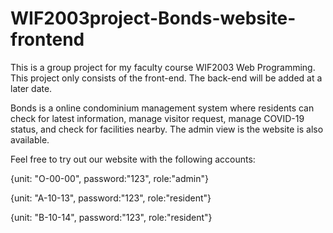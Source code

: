 # WIF2003project-Bonds-website-frontend
This is a group project for my faculty course WIF2003 Web Programming.
This project only consists of the front-end. The back-end will be added at a later date.


Bonds is a online condominium management system where residents can check for latest information, manage visitor request, manage COVID-19 status, and check for facilities nearby. The admin view is the website is also available.

Feel free to try out our website with the following accounts:

{unit: "O-00-00", password:"123", role:"admin"}

{unit: "A-10-13", password:"123", role:"resident"}

{unit: "B-10-14", password:"123", role:"resident"}
